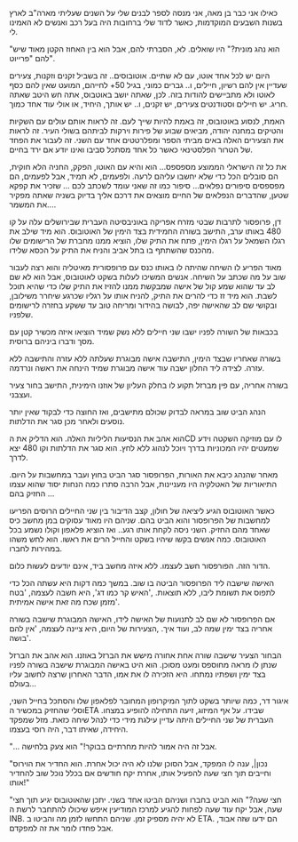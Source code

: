 כאילו אני כבר בן מאה, אני מנסה לספר לבנים שלי על השנים שעליתי מארה"ב
לארץ בשנות השבעים המוקדמות, כאשר לדוד שלי ברחובות היה בעל רכב ואנשים לא
האמינו לי.

"הוא נהג מונית?" היו שואלים. לא, הסברתי להם, אבל הוא בין האחוז הקטן מאוד
שיש להם "פרייוט".

היום יש לכל אחד אוטו, עם לא שתיים. אוטובוסים.. זה בשביל זקנים וזקנות,
צעירים שעדיין אין להם רשיון, חיילים, ו.. גברים כמוני, בגיל 50+ לחייהם,
המועט שאין להם כסף לאוטו ולא מתביישים להודות בזה. לכן, שאתה יושב
באוטבוס, אתה חש היטב שאתה חריג. יש חיילים וסטודנטים צעירים, יש זקנים,
ו.. יש אותך, היחיד, או אולי עוד אחד כמוך.

האמת, לנסוע באוטובוס, זה באמת להיות שייך לעם. זה לראות אותם עולים עם
השקיות והטיקים במחנה יהודה, מביאים שבוע של פירות וירקות לביתהם בשולי
העיר. זה לראות את הצעירים האלה באים מביתי הספר ומפלרטטים אחד עם השני. זה
לעבור את הפחד של הטרור הפלסטינאי כאשר כל אחד מסתכל סביבו ואינו יודע אם
ירד בחיים.

את כל זה הישראלי הממוצע מספספס... הוא והיא עם האוטו, הפקק, החניה הלא
חוקית, הם סובלים הכל כדי שלא יחשבו עליהם לרעה. ולפעמים, לא תמיד, אבל
לפעמים, הם מפספסים סיפורים נפלאים... סיפור כמו זה שאני עומד לשכתב לכם
... שזכיר את קפקא שטען, שהדברים הנפלאים של החיים מוצאים את דרכם אליך
בדיוק בשניה שאתה מפקיר את המשמר....

דן, פרופסור לתרבות שבטי מזרח אפריקה באוניבסיטה העברית שבירושלים עלה על
קו 480 באותו ערב, התישב בשורה החמידית בצד הימין של האוטובוס. הוא מיד
שילב את רגלו השמאל על רגלו הימין, פתח את התיק שלו, הוציא ממנו מחברת של
הרישומים שלו מהכנס שהשתתף בו בתל אביב והניח את התיק על הכסא שלידו.

מאוד הפריע לו השיחה שהיתה לו באותו כנס עם פרופסורית מאיטליה והוא רצה
לעבור שוב על מה שכתב על השיחה. אנשים המשיכו לעלות בשקט לאוטובוס, אבל הוא
לא שם לב עד שהוא שמע קול של אישה שמבקשת ממנו להזיז את התיק שלו כדי שהיא
תוכל לשבת. הוא מיד זז כדי להרים את התיק, להניח אותו על רגליו שכרגע שיחרר
משילובן, ובקושי שם לב שהאישה יפה, לבושה בהידור ומריחה טוב עד ששקע בחזרה
לרישומים שלפניו.

בכבאות של השורה לפניו ישבו שני חיילים ללא נשק שמיד הוציאו איזה מכשיר קטן
עם מסך ודברו ביניהם ברוסית.

בשורה שאחריו שבצד הימין, התישבה אישה מבוגרת שעלתה ללא עזרה והתישבה ללא
עזרה. לצידה ליד החלון ישבה עוד אישה מבוגרת שמיד הינחה את ראשה ונרדמה.

בשורה אחריה, עם פין מברזל תקוע לו בחלק העליון של אוזנו הימינית, התישב
בחור צעיר ועצבני.

הנהג הביט שוב במראה לבדוק שכולם מתישבים, ואז החוצה כדי לבקוד שאין יותר
נוסעים ולאחר מכן סגר את הדלתות.

הוא אהב את הנסיעות הליליות האלה. הוא הדליק את הCD לו עם מוזיקה השקטה
וידע שמעטים יהיו המכוניות בדרך ויוכל לנהוג ללא לחץ. הוא סגר את הדלתות
וקו 480 יצא לדרך.

מאחר שהנהג כיבא את האורות, הפרופסור סגר הביט בחוץ ועבר במחשבות על היום.
התיאוריות של האטלקיה היו מעניינות, אבל הרבה סתרו כמה הנחות יסוד שהוא
עצמו החזיק בהם ...

כאשר האוטובוס הגיע ליציאה של חולון, קצב הדיבור בין שני החיילים הרוסים
הפריעו למחשבות של הפרופסור והוא הביט בהם. שניהם היו מאוד עסוקים במן מחשב
כיס שאחד מהם החזיק. השני ניסה לקחת אותו רגע.. ואז הוציא פלאפון וקולו
נשמע בכל האוטובוס. כמה אנשים בקשו שיהיו בשקט והחייל הרים את ראשו. הוא
לחש משהו במהירות לחברו.

הדור הזה. הפורפסור חשב לעצמו. ללא איזה מחשב ביד, אינם יודעים לעשות כלום.

האישה שישבה ליד הפרופסור הביטה בו שוב. במשך כמה דקות היא עשתה הכל כדי
לתפוס את תשומת ליבו, ללא תוצאות. ,'האיש קר כמו דג', היא חשבה לעצמה, 'בטח
מזמן שכח מה זאת אישה אמיתית'.

אם הפרופסור לא שם לב לתנועות של האישה לידו, האישה המבוגרת שישבה בשורה
אחריה בצד ימין שמה לב, ועוד איך. ,הצעירות של היום, היא ציינה לעצמה, 'אין
להם בושה'.

הבחור הצעיר שישבה שורה אחת אחורה מישש את הברזל באוזנו. הוא אהב את הברזל
שנתן לו מראה מחוספס ומעט מסוכן. הוא היט באישה המבוגרת שישבה בשורה לפניו
בצד ימין ושפתיו נמתחו. היא הזכירה לו את אמו, הדבר האחרון שרצה לחשוב עליו
בעולם...

איגור דר, כמה שיותר בשקט לתוך המיקרופון המחובר לפלאפון שלו והסתכל בחייל
השני, וסלי שהחזיק במכשיר הETA שבידו. על אף המיזוג, זיעה התחילה להופיע
במצחו. העברית של שני החיילים היתה עדיין עילגת מידי כדי לנהל שיחה כזאת.
מזל שמפקד היחידה, שאיתו דבר, היה רוסי בעצמו.

"... אבל זה היה אמור להיות מחרתיים בבוקר!" הוא צעק בלחישה.

"נכון|, ענה לו המפקד, אבל הסוכן שלנו לא היה יכול אחרת. הוא החדיר את
הוירוס וחייבים תוך חצי שעה להפעיל אותו, אחרת יקח חודשים אם בכלל נוכל שוב
להחדיר אותו!"

"חצי שעה?" הוא הביט בחברו ושניהם הביטו אחד בשני. יתכן שהאוטובוס יגיע תוך
חצי שעה, אבל יקח עוד שעה לפחות להגיע למרכז המודיעין איפש שיכולו להתחבר
לרשת ה INB. לא יהיה מספיק זמן. שניהם התחשו לזמן מה והביטו ב ETA. הם ידעו
שזה אבוד, אבל פחדו לומר את זה למפקדם.
